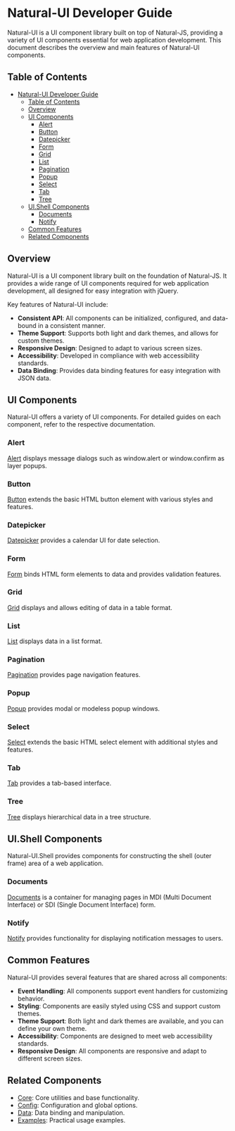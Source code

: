 # Natural-UI Developer Guide

Natural-UI is a UI component library built on top of Natural-JS, providing a variety of UI components essential for web application development. This document describes the overview and main features of Natural-UI components.

## Table of Contents

- [Natural-UI Developer Guide](#natural-ui-developer-guide)
  - [Table of Contents](#table-of-contents)
  - [Overview](#overview)
  - [UI Components](#ui-components)
    - [Alert](#alert)
    - [Button](#button)
    - [Datepicker](#datepicker)
    - [Form](#form)
    - [Grid](#grid)
    - [List](#list)
    - [Pagination](#pagination)
    - [Popup](#popup)
    - [Select](#select)
    - [Tab](#tab)
    - [Tree](#tree)
  - [UI.Shell Components](#uishell-components)
    - [Documents](#documents)
    - [Notify](#notify)
  - [Common Features](#common-features)
  - [Related Components](#related-components)

## Overview

Natural-UI is a UI component library built on the foundation of Natural-JS. It provides a wide range of UI components required for web application development, all designed for easy integration with jQuery.

Key features of Natural-UI include:

- **Consistent API**: All components can be initialized, configured, and data-bound in a consistent manner.
- **Theme Support**: Supports both light and dark themes, and allows for custom themes.
- **Responsive Design**: Designed to adapt to various screen sizes.
- **Accessibility**: Developed in compliance with web accessibility standards.
- **Data Binding**: Provides data binding features for easy integration with JSON data.

## UI Components

Natural-UI offers a variety of UI components. For detailed guides on each component, refer to the respective documentation.

### Alert

[Alert](DEVELOPER-GUIDE-UI-Alert.md) displays message dialogs such as window.alert or window.confirm as layer popups.

### Button

[Button](DEVELOPER-GUIDE-UI-Button.md) extends the basic HTML button element with various styles and features.

### Datepicker

[Datepicker](DEVELOPER-GUIDE-UI-Datepicker.md) provides a calendar UI for date selection.

### Form

[Form](DEVELOPER-GUIDE-UI-Form.md) binds HTML form elements to data and provides validation features.

### Grid

[Grid](DEVELOPER-GUIDE-UI-Grid.md) displays and allows editing of data in a table format.

### List

[List](DEVELOPER-GUIDE-UI-List.md) displays data in a list format.

### Pagination

[Pagination](DEVELOPER-GUIDE-UI-Pagination.md) provides page navigation features.

### Popup

[Popup](DEVELOPER-GUIDE-UI-Popup.md) provides modal or modeless popup windows.

### Select

[Select](DEVELOPER-GUIDE-UI-Select.md) extends the basic HTML select element with additional styles and features.

### Tab

[Tab](DEVELOPER-GUIDE-UI-Tab.md) provides a tab-based interface.

### Tree

[Tree](DEVELOPER-GUIDE-UI-Tree.md) displays hierarchical data in a tree structure.

## UI.Shell Components

Natural-UI.Shell provides components for constructing the shell (outer frame) area of a web application.

### Documents

[Documents](DEVELOPER-GUIDE-UI.Shell-Documents.md) is a container for managing pages in MDI (Multi Document Interface) or SDI (Single Document Interface) form.

### Notify

[Notify](DEVELOPER-GUIDE-UI.Shell-Notify.md) provides functionality for displaying notification messages to users.

## Common Features

Natural-UI provides several features that are shared across all components:

- **Event Handling**: All components support event handlers for customizing behavior.
- **Styling**: Components are easily styled using CSS and support custom themes.
- **Theme Support**: Both light and dark themes are available, and you can define your own theme.
- **Accessibility**: Components are designed to meet web accessibility standards.
- **Responsive Design**: All components are responsive and adapt to different screen sizes.

## Related Components

- [Core](DEVELOPER-GUIDE-CORE.md): Core utilities and base functionality.
- [Config](DEVELOPER-GUIDE-CONFIG.md): Configuration and global options.
- [Data](DEVELOPER-GUIDE-DATA.md): Data binding and manipulation.
- [Examples](DEVELOPER-GUIDE-EXAMPLES.md): Practical usage examples.
